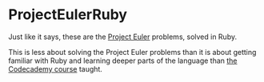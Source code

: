 # ProjectEulerRuby

Just like it says, these are the [Project Euler](https://projecteuler.net/) problems, solved in Ruby.

This is less about solving the Project Euler problems than it is about getting familiar with Ruby and learning deeper parts of the language than [the Codecademy course](https://www.codecademy.com/learn/learn-ruby) taught.